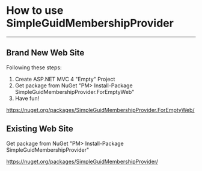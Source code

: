 How to use SimpleGuidMembershipProvider
===

---


Brand New Web Site
---

Following these steps:

1. Create ASP.NET MVC 4 "Empty" Project
2. Get package from NuGet "PM> Install-Package SimpleGuidMembershipProvider.ForEmptyWeb"
3. Have fun!

https://nuget.org/packages/SimpleGuidMembershipProvider.ForEmptyWeb/

Existing Web Site
---
Get package from NuGet "PM> Install-Package SimpleGuidMembershipProvider"

https://nuget.org/packages/SimpleGuidMembershipProvider/
